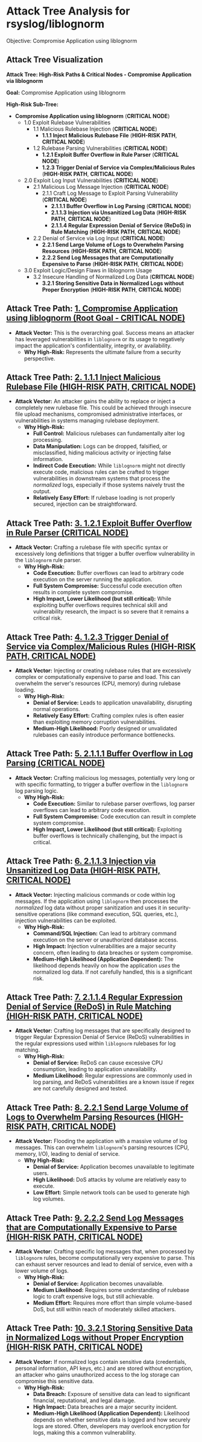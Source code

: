 # Attack Tree Analysis for rsyslog/liblognorm

Objective: Compromise Application using liblognorm

## Attack Tree Visualization

**Attack Tree: High-Risk Paths & Critical Nodes - Compromise Application via liblognorm**

**Goal:** Compromise Application using liblognorm

**High-Risk Sub-Tree:**

*   **Compromise Application using liblognorm** (**CRITICAL NODE**)
    *   1.0 Exploit Rulebase Vulnerabilities
        *   1.1 Malicious Rulebase Injection (**CRITICAL NODE**)
            *   **1.1.1 Inject Malicious Rulebase File** (**HIGH-RISK PATH**, **CRITICAL NODE**)
        *   1.2 Rulebase Parsing Vulnerabilities (**CRITICAL NODE**)
            *   **1.2.1 Exploit Buffer Overflow in Rule Parser** (**CRITICAL NODE**)
            *   **1.2.3 Trigger Denial of Service via Complex/Malicious Rules** (**HIGH-RISK PATH**, **CRITICAL NODE**)
    *   2.0 Exploit Log Input Vulnerabilities (**CRITICAL NODE**)
        *   2.1 Malicious Log Message Injection (**CRITICAL NODE**)
            *   2.1.1 Craft Log Message to Exploit Parsing Vulnerability (**CRITICAL NODE**)
                *   **2.1.1.1 Buffer Overflow in Log Parsing** (**CRITICAL NODE**)
                *   **2.1.1.3 Injection via Unsanitized Log Data** (**HIGH-RISK PATH**, **CRITICAL NODE**)
                *   **2.1.1.4 Regular Expression Denial of Service (ReDoS) in Rule Matching** (**HIGH-RISK PATH**, **CRITICAL NODE**)
        *   2.2 Denial of Service via Log Input (**CRITICAL NODE**)
            *   **2.2.1 Send Large Volume of Logs to Overwhelm Parsing Resources** (**HIGH-RISK PATH**, **CRITICAL NODE**)
            *   **2.2.2 Send Log Messages that are Computationally Expensive to Parse** (**HIGH-RISK PATH**, **CRITICAL NODE**)
    *   3.0 Exploit Logic/Design Flaws in liblognorm Usage
        *   3.2 Insecure Handling of Normalized Log Data (**CRITICAL NODE**)
            *   **3.2.1 Storing Sensitive Data in Normalized Logs without Proper Encryption** (**HIGH-RISK PATH**, **CRITICAL NODE**)

## Attack Tree Path: [1. Compromise Application using liblognorm (Root Goal - CRITICAL NODE)](./attack_tree_paths/1__compromise_application_using_liblognorm__root_goal_-_critical_node_.md)

*   **Attack Vector:** This is the overarching goal. Success means an attacker has leveraged vulnerabilities in `liblognorm` or its usage to negatively impact the application's confidentiality, integrity, or availability.
    *   **Why High-Risk:**  Represents the ultimate failure from a security perspective.

## Attack Tree Path: [2. 1.1.1 Inject Malicious Rulebase File (HIGH-RISK PATH, CRITICAL NODE)](./attack_tree_paths/2__1_1_1_inject_malicious_rulebase_file__high-risk_path__critical_node_.md)

*   **Attack Vector:**  An attacker gains the ability to replace or inject a completely new rulebase file. This could be achieved through insecure file upload mechanisms, compromised administrative interfaces, or vulnerabilities in systems managing rulebase deployment.
    *   **Why High-Risk:**
        *   **Full Control:** Malicious rulebases can fundamentally alter log processing.
        *   **Data Manipulation:** Logs can be dropped, falsified, or misclassified, hiding malicious activity or injecting false information.
        *   **Indirect Code Execution:** While `liblognorm` might not directly execute code, malicious rules can be crafted to trigger vulnerabilities in downstream systems that process the *normalized* logs, especially if those systems naively trust the output.
        *   **Relatively Easy Effort:** If rulebase loading is not properly secured, injection can be straightforward.

## Attack Tree Path: [3. 1.2.1 Exploit Buffer Overflow in Rule Parser (CRITICAL NODE)](./attack_tree_paths/3__1_2_1_exploit_buffer_overflow_in_rule_parser__critical_node_.md)

*   **Attack Vector:**  Crafting a rulebase file with specific syntax or excessively long definitions that trigger a buffer overflow vulnerability in the `liblognorm` rule parser.
    *   **Why High-Risk:**
        *   **Code Execution:** Buffer overflows can lead to arbitrary code execution on the server running the application.
        *   **Full System Compromise:** Successful code execution often results in complete system compromise.
        *   **High Impact, Lower Likelihood (but still critical):** While exploiting buffer overflows requires technical skill and vulnerability research, the impact is so severe that it remains a critical risk.

## Attack Tree Path: [4. 1.2.3 Trigger Denial of Service via Complex/Malicious Rules (HIGH-RISK PATH, CRITICAL NODE)](./attack_tree_paths/4__1_2_3_trigger_denial_of_service_via_complexmalicious_rules__high-risk_path__critical_node_.md)

*   **Attack Vector:**  Injecting or creating rulebase rules that are excessively complex or computationally expensive to parse and load. This can overwhelm the server's resources (CPU, memory) during rulebase loading.
    *   **Why High-Risk:**
        *   **Denial of Service:**  Leads to application unavailability, disrupting normal operations.
        *   **Relatively Easy Effort:** Crafting complex rules is often easier than exploiting memory corruption vulnerabilities.
        *   **Medium-High Likelihood:**  Poorly designed or unvalidated rulebases can easily introduce performance bottlenecks.

## Attack Tree Path: [5. 2.1.1.1 Buffer Overflow in Log Parsing (CRITICAL NODE)](./attack_tree_paths/5__2_1_1_1_buffer_overflow_in_log_parsing__critical_node_.md)

*   **Attack Vector:**  Crafting malicious log messages, potentially very long or with specific formatting, to trigger a buffer overflow in the `liblognorm` log parsing logic.
    *   **Why High-Risk:**
        *   **Code Execution:** Similar to rulebase parser overflows, log parser overflows can lead to arbitrary code execution.
        *   **Full System Compromise:**  Code execution can result in complete system compromise.
        *   **High Impact, Lower Likelihood (but still critical):**  Exploiting buffer overflows is technically challenging, but the impact is critical.

## Attack Tree Path: [6. 2.1.1.3 Injection via Unsanitized Log Data (HIGH-RISK PATH, CRITICAL NODE)](./attack_tree_paths/6__2_1_1_3_injection_via_unsanitized_log_data__high-risk_path__critical_node_.md)

*   **Attack Vector:**  Injecting malicious commands or code within log messages. If the application using `liblognorm` then processes the *normalized* log data without proper sanitization and uses it in security-sensitive operations (like command execution, SQL queries, etc.), injection vulnerabilities can be exploited.
    *   **Why High-Risk:**
        *   **Command/SQL Injection:** Can lead to arbitrary command execution on the server or unauthorized database access.
        *   **High Impact:**  Injection vulnerabilities are a major security concern, often leading to data breaches or system compromise.
        *   **Medium-High Likelihood (Application Dependent):**  The likelihood depends heavily on how the application *uses* the normalized log data. If not carefully handled, this is a significant risk.

## Attack Tree Path: [7. 2.1.1.4 Regular Expression Denial of Service (ReDoS) in Rule Matching (HIGH-RISK PATH, CRITICAL NODE)](./attack_tree_paths/7__2_1_1_4_regular_expression_denial_of_service__redos__in_rule_matching__high-risk_path__critical_n_2837c083.md)

*   **Attack Vector:**  Crafting log messages that are specifically designed to trigger Regular Expression Denial of Service (ReDoS) vulnerabilities in the regular expressions used within `liblognorm` rulebases for log matching.
    *   **Why High-Risk:**
        *   **Denial of Service:** ReDoS can cause excessive CPU consumption, leading to application unavailability.
        *   **Medium Likelihood:** Regular expressions are commonly used in log parsing, and ReDoS vulnerabilities are a known issue if regex are not carefully designed and tested.

## Attack Tree Path: [8. 2.2.1 Send Large Volume of Logs to Overwhelm Parsing Resources (HIGH-RISK PATH, CRITICAL NODE)](./attack_tree_paths/8__2_2_1_send_large_volume_of_logs_to_overwhelm_parsing_resources__high-risk_path__critical_node_.md)

*   **Attack Vector:**  Flooding the application with a massive volume of log messages. This can overwhelm `liblognorm`'s parsing resources (CPU, memory, I/O), leading to denial of service.
    *   **Why High-Risk:**
        *   **Denial of Service:**  Application becomes unavailable to legitimate users.
        *   **High Likelihood:**  DoS attacks by volume are relatively easy to execute.
        *   **Low Effort:**  Simple network tools can be used to generate high log volumes.

## Attack Tree Path: [9. 2.2.2 Send Log Messages that are Computationally Expensive to Parse (HIGH-RISK PATH, CRITICAL NODE)](./attack_tree_paths/9__2_2_2_send_log_messages_that_are_computationally_expensive_to_parse__high-risk_path__critical_nod_8951f4fc.md)

*   **Attack Vector:**  Crafting specific log messages that, when processed by `liblognorm` rules, become computationally very expensive to parse. This can exhaust server resources and lead to denial of service, even with a lower volume of logs.
    *   **Why High-Risk:**
        *   **Denial of Service:** Application becomes unavailable.
        *   **Medium Likelihood:**  Requires some understanding of rulebase logic to craft expensive logs, but still achievable.
        *   **Medium Effort:**  Requires more effort than simple volume-based DoS, but still within reach of moderately skilled attackers.

## Attack Tree Path: [10. 3.2.1 Storing Sensitive Data in Normalized Logs without Proper Encryption (HIGH-RISK PATH, CRITICAL NODE)](./attack_tree_paths/10__3_2_1_storing_sensitive_data_in_normalized_logs_without_proper_encryption__high-risk_path__criti_881d4ac0.md)

*   **Attack Vector:**  If normalized logs contain sensitive data (credentials, personal information, API keys, etc.) and are stored without encryption, an attacker who gains unauthorized access to the log storage can compromise this sensitive data.
    *   **Why High-Risk:**
        *   **Data Breach:**  Exposure of sensitive data can lead to significant financial, reputational, and legal damage.
        *   **High Impact:** Data breaches are a major security incident.
        *   **Medium-High Likelihood (Application Dependent):**  Likelihood depends on whether sensitive data is logged and how securely logs are stored.  Often, developers may overlook encryption for logs, making this a common vulnerability.

